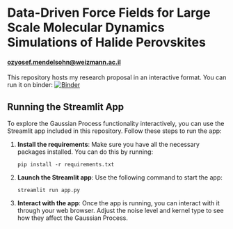 # Data-Driven Force Fields for Large Scale Molecular Dynamics Simulations of Halide Perovskites
#### ozyosef.mendelsohn@weizmann.ac.il
This repository hosts my research proposal in an interactive format.
You can run it on binder: [![Binder](https://mybinder.org/badge_logo.svg)](https://mybinder.org/v2/gh/ozmendelsohn/interactive-research-proposal/HEAD)

## Running the Streamlit App

To explore the Gaussian Process functionality interactively, you can use the Streamlit app included in this repository. Follow these steps to run the app:

1. **Install the requirements**: Make sure you have all the necessary packages installed. You can do this by running:
   ```
   pip install -r requirements.txt
   ```

2. **Launch the Streamlit app**: Use the following command to start the app:
   ```
   streamlit run app.py
   ```

3. **Interact with the app**: Once the app is running, you can interact with it through your web browser. Adjust the noise level and kernel type to see how they affect the Gaussian Process.